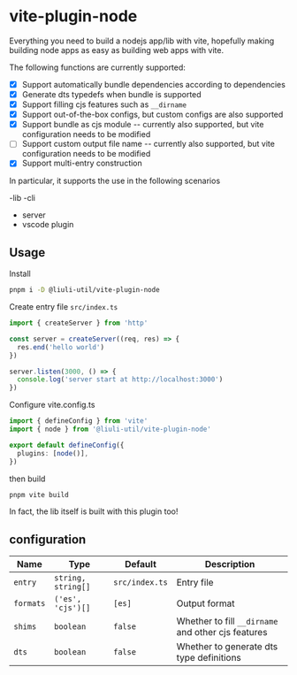 # vite-plugin-node

Everything you need to build a nodejs app/lib with vite, hopefully making building node apps as easy as building web apps with vite.

The following functions are currently supported:

- [x] Support automatically bundle dependencies according to dependencies
- [x] Generate dts typedefs when bundle is supported
- [x] Support filling cjs features such as `__dirname`
- [x] Support out-of-the-box configs, but custom configs are also supported
- [x] Support bundle as cjs module -- currently also supported, but vite configuration needs to be modified
- [ ] Support custom output file name -- currently also supported, but vite configuration needs to be modified
- [x] Support multi-entry construction

In particular, it supports the use in the following scenarios

-lib
-cli

- server
- vscode plugin

## Usage

Install

```bash
pnpm i -D @liuli-util/vite-plugin-node
```

Create entry file `src/index.ts`

```ts
import { createServer } from 'http'

const server = createServer((req, res) => {
  res.end('hello world')
})

server.listen(3000, () => {
  console.log('server start at http://localhost:3000')
})
```

Configure vite.config.ts

```ts
import { defineConfig } from 'vite'
import { node } from '@liuli-util/vite-plugin-node'

export default defineConfig({
  plugins: [node()],
})
```

then build

```bash
pnpm vite build
```

In fact, the lib itself is built with this plugin too!

## configuration

| Name      | Type               | Default        | Description                                        |
| --------- | ------------------ | -------------- | -------------------------------------------------- |
| `entry`   | `string, string[]` | `src/index.ts` | Entry file                                         |
| `formats` | `('es', 'cjs')[]`  | `[es]`         | Output format                                      |
| `shims`   | `boolean`          | `false`        | Whether to fill `__dirname` and other cjs features |
| `dts`     | `boolean`          | `false`        | Whether to generate dts type definitions           |
